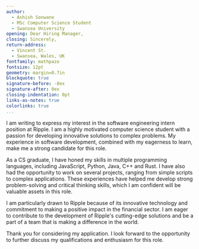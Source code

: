 ```yaml
---
author:
  - Ashish Sonwane
  - MSc Computer Science Student
  - Swansea University
opening: Dear Hiring Manager,
closing: Sincerely,
return-address:
  - Vincent St.
  - Swansea, Wales, UK
fontfamily: mathpazo
fontsize: 12pt
geometry: margin=0.7in
blockquote: true
signature-before: -8ex
signature-after: 0ex
closing-indentation: 0pt
links-as-notes: true
colorlinks: true
...
```


I am writing to express my interest in the software engineering intern position
at Ripple. I am a highly motivated computer science student with a passion for
developing innovative solutions to complex problems. My experience in software
development, combined with my eagerness to learn, make me a strong candidate for
this role.

As a CS graduate, I have honed my skills in multiple programming languages,
including JavaScript, Python, Java, C++ and Rust. I have also had the
opportunity to work on several projects, ranging from simple scripts to complex
applications. These experiences have helped me develop strong problem-solving
and critical thinking skills, which I am confident will be valuable assets in
this role.

I am particularly drawn to Ripple because of its innovative technology and
commitment to making a positive impact in the financial sector. I am eager to
contribute to the development of Ripple's cutting-edge solutions and be a part
of a team that is making a difference in the world.

Thank you for considering my application. I look forward to the opportunity to
further discuss my qualifications and enthusiasm for this role.
